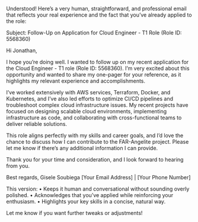 Understood! Here’s a very human, straightforward, and professional email that reflects your real experience and the fact that you’ve already applied to the role:

Subject: Follow-Up on Application for Cloud Engineer - T1 Role (Role ID: 5568360)

Hi Jonathan,

I hope you’re doing well. I wanted to follow up on my recent application for the Cloud Engineer - T1 role (Role ID: 5568360). I’m very excited about this opportunity and wanted to share my one-pager for your reference, as it highlights my relevant experience and accomplishments.

I’ve worked extensively with AWS services, Terraform, Docker, and Kubernetes, and I’ve also led efforts to optimize CI/CD pipelines and troubleshoot complex cloud infrastructure issues. My recent projects have focused on designing scalable cloud environments, implementing infrastructure as code, and collaborating with cross-functional teams to deliver reliable solutions.

This role aligns perfectly with my skills and career goals, and I’d love the chance to discuss how I can contribute to the FAR-Angelite project. Please let me know if there’s any additional information I can provide.

Thank you for your time and consideration, and I look forward to hearing from you.

Best regards,
Gisele Soubiega
[Your Email Address] | [Your Phone Number]

This version:
	•	Keeps it human and conversational without sounding overly polished.
	•	Acknowledges that you’ve applied while reinforcing your enthusiasm.
	•	Highlights your key skills in a concise, natural way.

Let me know if you want further tweaks or adjustments!